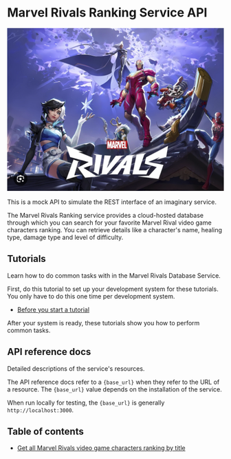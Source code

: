 
# Marvel Rivals Ranking Service API

![alt text](/docs/media/Cover_2.png)

This is a mock API to simulate the REST interface of an
imaginary service.

The Marvel Rivals Ranking service provides a cloud-hosted database through which you can search for your favorite Marvel Rival video game characters ranking. You can retrieve details like a character's name, healing type, damage type and level of difficulty.

## Tutorials

Learn how to do common tasks with in the Marvel Rivals Database Service.

First, do this tutorial to set up your development system for these tutorials. You only have to do this one time per development system.

* [Before you start a tutorial](tutorials/Getting_started.md)

After your system is ready, these tutorials show you how to perform common tasks.


## API reference docs

Detailed descriptions of the service's resources.

The API reference docs refer to a `{base_url}` when they
refer to the URL of a resource. The `{base_url}` value depends
on the installation of the service.

When run locally for testing, the `{base_url}` is
generally `http://localhost:3000`.

## Table of contents

- [Get all Marvel Rivals video game characters ranking by title](get-marvel-rivals-duelists.md)